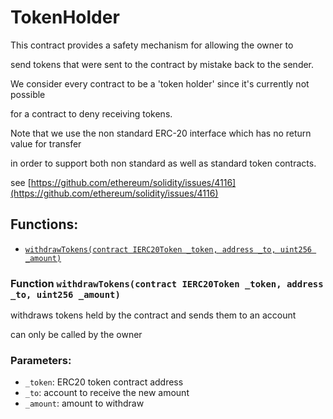 # TokenHolder

This contract provides a safety mechanism for allowing the owner to

send tokens that were sent to the contract by mistake back to the sender.

We consider every contract to be a 'token holder' since it's currently not possible

for a contract to deny receiving tokens.

Note that we use the non standard ERC-20 interface which has no return value for transfer

in order to support both non standard as well as standard token contracts.

see [https://github.com/ethereum/solidity/issues/4116](https://github.com/ethereum/solidity/issues/4116)

## Functions:

* [`withdrawTokens(contract IERC20Token _token, address _to, uint256 _amount)`](tokenholder.md#TokenHolder-withdrawTokens-contract-IERC20Token-address-uint256-)

### Function `withdrawTokens(contract IERC20Token _token, address _to, uint256 _amount)` <a id="TokenHolder-withdrawTokens-contract-IERC20Token-address-uint256-"></a>

withdraws tokens held by the contract and sends them to an account

can only be called by the owner

### Parameters:

* `_token`: ERC20 token contract address
* `_to`: account to receive the new amount
* `_amount`: amount to withdraw

